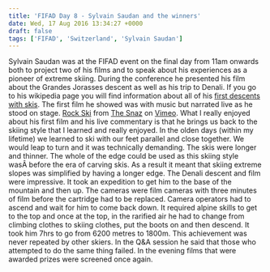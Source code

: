 ```yaml
---
title: 'FIFAD Day 8 - Sylvain Saudan and the winners'
date: Wed, 17 Aug 2016 13:34:27 +0000
draft: false
tags: ['FIFAD', 'Switzerland', 'Sylvain Saudan']
---
```


Sylvain Saudan was at the FIFAD event on the final day from 11am onwards both to project two of his films and to speak about his experiences as a pioneer of extreme skiing. During the conference he presented his film about the Grandes Jorasses descent as well as his trip to Denali. If you go to his wikipedia page you will find information about all of his [first descents with skis](https://fr.wikipedia.org/wiki/Sylvain_Saudan). The first film he showed was with music but narrated live as he stood on stage. [Rock Ski](https://vimeo.com/10823954) from [The Snaz](https://vimeo.com/thesnazdotcom) on [Vimeo](https://vimeo.com). What I really enjoyed about his first film and his live commentary is that he brings us back to the skiing style that I learned and really enjoyed. In the olden days (within my lifetime) we learned to ski with our feet parallel and close together. We would leap to turn and it was technically demanding. The skis were longer and thinner. The whole of the edge could be used as this skiing style wasÂ before the era of carving skis. As a result it meant that skiing extreme slopes was simplified by having a longer edge. The Denali descent and film were impressive. It took an expedition to get him to the base of the mountain and then up. The cameras were film cameras with three minutes of film before the cartridge had to be replaced. Camera operators had to ascend and wait for him to come back down. It required alpine skills to get to the top and once at the top, in the rarified air he had to change from climbing clothes to skiing clothes, put the boots on and then descend. It took him 7hrs to go from 6200 metres to 1800m. This achievement was never repeated by other skiers. In the Q&A session he said that those who attempted to do the same thing failed. In the evening films that were awarded prizes were screened once again.